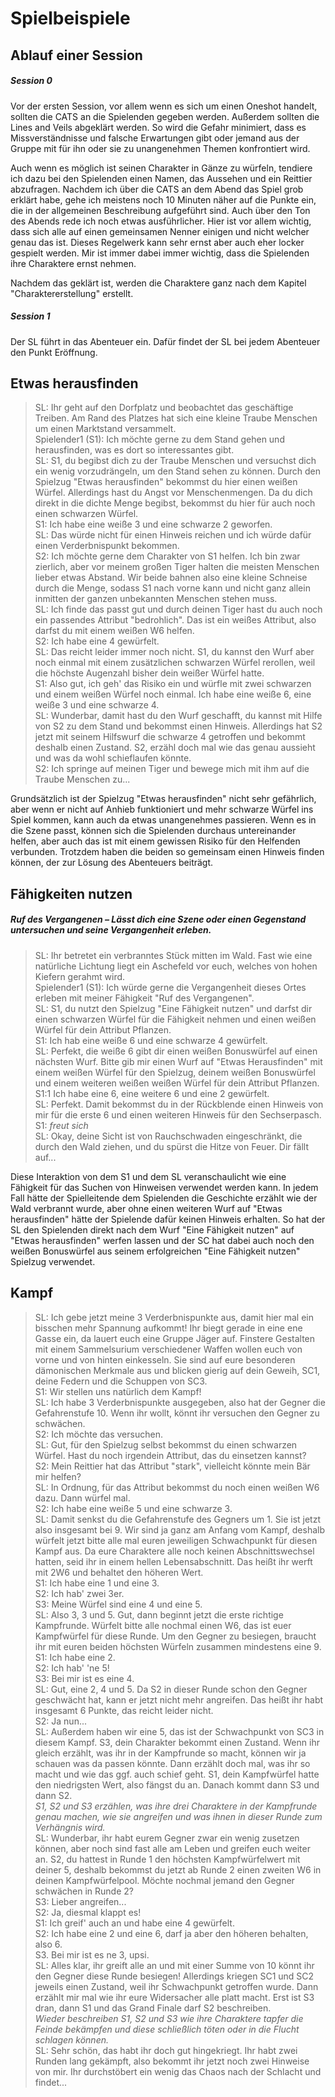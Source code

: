 # Spielbeispiele

## Ablauf einer Session

##### Session 0

Vor der ersten Session, vor allem wenn es sich um einen Oneshot handelt, sollten die CATS an die Spielenden gegeben werden. Außerdem sollten die Lines and Veils abgeklärt werden. So wird die Gefahr minimiert, dass es Missverständnisse und falsche Erwartungen gibt oder jemand aus der Gruppe mit für ihn oder sie zu unangenehmen Themen konfrontiert wird.
<!-- Entwicklerkommentar incoming-->
Auch wenn es möglich ist seinen Charakter in Gänze zu würfeln, tendiere ich dazu bei den Spielenden einen Namen, das Aussehen und ein Reittier abzufragen. Nachdem ich über die CATS an dem Abend das Spiel grob erklärt habe, gehe ich meistens noch 10 Minuten näher auf die Punkte ein, die in der allgemeinen Beschreibung aufgeführt sind. Auch über den Ton des Abends rede ich noch etwas ausführlicher. Hier ist vor allem wichtig, dass sich alle auf einen gemeinsamen Nenner einigen und nicht welcher genau das ist. Dieses Regelwerk kann sehr ernst aber auch eher locker gespielt werden. Mir ist immer dabei immer wichtig, dass die Spielenden ihre Charaktere ernst nehmen.

Nachdem das geklärt ist, werden die Charaktere ganz nach dem Kapitel "Charaktererstellung" erstellt.

##### Session 1

Der SL führt in das Abenteuer ein. Dafür findet der SL bei jedem Abenteuer den Punkt Eröffnung. 

## Etwas herausfinden

>SL: Ihr geht auf den Dorfplatz und beobachtet das geschäftige Treiben. Am Rand des Platzes hat sich eine kleine Traube Menschen um einen Marktstand versammelt.  
>Spielender1 (S1): Ich möchte gerne zu dem Stand gehen und herausfinden, was es dort so interessantes gibt.  
>SL: S1, du begibst dich zu der Traube Menschen und versuchst dich ein wenig vorzudrängeln, um den Stand sehen zu können. Durch den Spielzug "Etwas herausfinden" bekommst du hier einen weißen Würfel.   Allerdings hast du Angst vor Menschenmengen. Da du dich direkt in die dichte Menge begibst, bekommst du hier für auch noch einen schwarzen Würfel.  
>S1: Ich habe eine weiße 3 und eine schwarze 2 geworfen.  
>SL: Das würde nicht für einen Hinweis reichen und ich würde dafür einen Verderbnispunkt bekommen.  
>S2: Ich möchte gerne dem Charakter von S1 helfen. Ich bin zwar zierlich, aber vor meinem großen Tiger halten die meisten Menschen lieber etwas Abstand. Wir beide bahnen also eine kleine Schneise durch die Menge, sodass S1 nach vorne kann und nicht ganz allein inmitten der ganzen unbekannten Menschen stehen muss.  
>SL: Ich finde das passt gut und durch deinen Tiger hast du auch noch ein passendes Attribut "bedrohlich". Das ist ein weißes Attribut, also darfst du mit einem weißen W6 helfen.  
>S2: Ich habe eine 4 gewürfelt.  
>SL: Das reicht leider immer noch nicht. S1, du kannst den Wurf aber noch einmal mit einem zusätzlichen schwarzen Würfel rerollen, weil die höchste Augenzahl bisher dein weißer Würfel hatte.  
>S1: Also gut, ich geh' das Risiko ein und würfle mit zwei schwarzen und einem weißen Würfel noch einmal. Ich habe eine weiße 6, eine weiße 3 und eine schwarze 4.  
>SL: Wunderbar, damit hast du den Wurf geschafft, du kannst mit Hilfe von S2 zu dem Stand und bekommst einen Hinweis. Allerdings hat S2 jetzt mit seinem Hilfswurf die schwarze 4 getroffen und bekommt deshalb einen Zustand. S2, erzähl doch mal wie das genau aussieht und was da wohl schieflaufen könnte.  
>S2: Ich springe auf meinen Tiger und bewege mich mit ihm auf die Traube Menschen zu...

Grundsätzlich ist der Spielzug "Etwas herausfinden" nicht sehr gefährlich, aber wenn er nicht auf Anhieb funktioniert und mehr schwarze Würfel ins Spiel kommen, kann auch da etwas unangenehmes passieren. Wenn es in die Szene passt, können sich die Spielenden durchaus untereinander helfen, aber auch das ist mit einem gewissen Risiko für den Helfenden verbunden. Trotzdem haben die beiden so gemeinsam einen Hinweis finden können, der zur Lösung des Abenteuers beiträgt.

## Fähigkeiten nutzen

##### Ruf des Vergangenen – Lässt dich eine Szene oder einen Gegenstand untersuchen und seine Vergangenheit erleben.

> SL: Ihr betretet ein verbranntes Stück mitten im Wald. Fast wie eine natürliche Lichtung liegt ein Aschefeld vor euch, welches von hohen Kiefern gerahmt wird.  
> Spielender1 (S1): Ich würde gerne die Vergangenheit dieses Ortes erleben mit meiner Fähigkeit "Ruf des Vergangenen".  
> SL: S1, du nutzt den Spielzug "Eine Fähigkeit nutzen" und darfst dir einen schwarzen Würfel für die Fähigkeit nehmen und einen weißen Würfel für dein Attribut Pflanzen.  
> S1: Ich hab eine weiße 6 und eine schwarze 4 gewürfelt.  
> SL: Perfekt, die weiße 6 gibt dir einen weißen Bonuswürfel auf einen nächsten Wurf. Bitte gib mir einen Wurf auf "Etwas Herausfinden" mit einem weißen Würfel für den Spielzug, deinem weißen Bonuswürfel und einem weiteren weißen weißen Würfel für dein Attribut Pflanzen.  
> S1:1 Ich habe eine 6, eine weitere 6 und eine 2 gewürfelt.  
> SL: Perfekt. Damit bekommst du in der Rückblende einen Hinweis von mir für die erste 6 und einen weiteren Hinweis für den Sechserpasch.  
> S1: *freut sich*  
> SL: Okay, deine Sicht ist von Rauchschwaden eingeschränkt, die durch den Wald ziehen, und du spürst die Hitze von Feuer. Dir fällt auf...  

Diese Interaktion von dem S1 und dem SL veranschaulicht wie eine Fähigkeit für das Suchen von Hinweisen verwendet werden kann. In jedem Fall hätte der Spielleitende dem Spielenden die Geschichte erzählt wie der Wald verbrannt wurde, aber ohne einen weiteren Wurf auf "Etwas herausfinden" hätte der Spielende dafür keinen Hinweis erhalten. So hat der SL den Spielenden direkt nach dem Wurf "Eine Fähigkeit nutzen" auf "Etwas herausfinden" werfen lassen und der SC hat dabei auch noch den weißen Bonuswürfel aus seinem erfolgreichen "Eine Fähigkeit nutzen" Spielzug verwendet. 

## Kampf 

>SL: Ich gebe jetzt meine 3 Verderbnispunkte aus, damit hier mal ein bisschen mehr Spannung aufkommt! Ihr biegt gerade in eine ene Gasse ein, da lauert euch eine Gruppe Jäger auf. Finstere Gestalten mit einem Sammelsurium verschiedener Waffen wollen euch von vorne und von hinten einkesseln. Sie sind auf eure besonderen dämonischen Merkmale aus und blicken gierig auf dein Geweih, SC1, deine Federn und die Schuppen von SC3.  
>S1: Wir stellen uns natürlich dem Kampf!  
>SL: Ich habe 3 Verderbnispunkte ausgegeben, also hat der Gegner die Gefahrenstufe 10. Wenn ihr wollt, könnt ihr versuchen den Gegner zu schwächen.  
>S2: Ich möchte das versuchen.  
>SL: Gut, für den Spielzug selbst bekommst du einen schwarzen Würfel. Hast du noch irgendein Attribut, das du einsetzen kannst?  
>S2: Mein Reittier hat das Attribut "stark", vielleicht könnte mein Bär mir helfen?  
>SL: In Ordnung, für das Attribut bekommst du noch einen weißen W6 dazu. Dann würfel mal.  
>S2: Ich habe eine weiße 5 und eine schwarze 3.  
>SL: Damit senkst du die Gefahrenstufe des Gegners um 1. Sie ist jetzt also insgesamt bei 9. Wir sind ja ganz am Anfang vom Kampf, deshalb würfelt jetzt bitte alle mal euren jeweiligen Schwachpunkt für diesen Kampf aus. Da eure Charaktere alle noch keinen Abschnittswechsel hatten, seid ihr in einem hellen Lebensabschnitt. Das heißt ihr werft mit 2W6 und behaltet den höheren Wert.  
>S1: Ich habe eine 1 und eine 3.  
>S2: Ich hab' zwei 3er.  
>S3: Meine Würfel sind eine 4 und eine 5.  
>SL: Also 3, 3 und 5. Gut, dann beginnt jetzt die erste richtige Kampfrunde. Würfelt bitte alle nochmal einen W6, das ist euer Kampfwürfel für diese Runde. Um den Gegner zu besiegen, braucht ihr mit euren beiden höchsten Würfeln zusammen mindestens eine 9.  
>S1: Ich habe eine 2.  
>S2: Ich hab' 'ne 5!  
>S3: Bei mir ist es eine 4.  
>SL: Gut, eine 2, 4 und 5. Da S2 in dieser Runde schon den Gegner geschwächt hat, kann er jetzt nicht mehr angreifen. Das heißt ihr habt insgesamt 6 Punkte, das reicht leider nicht.  
>S2: Ja nun...  
>SL: Außerdem haben wir eine 5, das ist der Schwachpunkt von SC3 in diesem Kampf. S3, dein Charakter bekommt einen Zustand. Wenn ihr gleich erzählt, was ihr in der Kampfrunde so macht, können wir ja schauen was da passen könnte. Dann erzählt doch mal, was ihr so macht und wie das ggf. auch schief geht. S1, dein Kampfwürfel hatte den niedrigsten Wert, also fängst du an. Danach kommt dann S3 und dann S2.  
>*S1, S2 und S3 erzählen, was ihre drei Charaktere in der Kampfrunde genau machen, wie sie angreifen und was ihnen in dieser Runde zum Verhängnis wird.*  
>SL: Wunderbar, ihr habt eurem Gegner zwar ein wenig zusetzen können, aber noch sind fast alle am Leben und greifen euch weiter an. S2, du hattest in Runde 1 den höchsten Kampfwürfelwert mit deiner 5, deshalb bekommst du jetzt ab Runde 2 einen zweiten W6 in deinen Kampfwürfelpool. Möchte nochmal jemand den Gegner schwächen in Runde 2?  
>S3: Lieber angreifen...  
>S2: Ja, diesmal klappt es!  
>S1: Ich greif' auch an und habe eine 4 gewürfelt.  
>S2: Ich habe eine 2 und eine 6, darf ja aber den höheren behalten, also 6.  
>S3. Bei mir ist es ne 3, upsi.  
>SL: Alles klar, ihr greift alle an und mit einer Summe von 10 könnt ihr den Gegner diese Runde besiegen! Allerdings kriegen SC1 und SC2 jeweils einen Zustand, weil ihr Schwachpunkt getroffen wurde. Dann erzählt mir mal wie ihr eure Widersacher alle platt macht. Erst ist S3 dran, dann S1 und das Grand Finale darf S2 beschreiben.  
>*Wieder beschreiben S1, S2 und S3 wie ihre Charaktere tapfer die Feinde bekämpfen und diese schließlich töten oder in die Flucht schlagen können.*  
>SL: Sehr schön, das habt ihr doch gut hingekriegt. Ihr habt zwei Runden lang gekämpft, also bekommt ihr jetzt noch zwei Hinweise von mir. Ihr durchstöbert ein wenig das Chaos nach der Schlacht und findet...  
